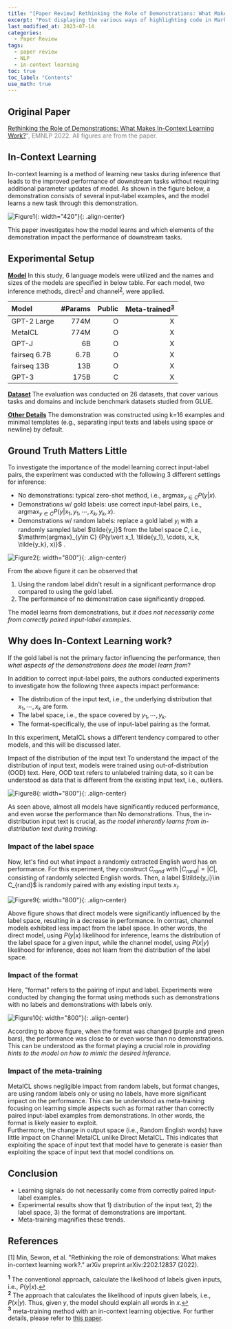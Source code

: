 ```yaml
---
title: "[Paper Review] Rethinking the Role of Demonstrations: What Makes In-Context Learning Work?"
excerpt: "Post displaying the various ways of highlighting code in Markdown."
last_modified_at: 2023-07-14
categories: 
  - Paper Review
tags: 
  - paper review
  - NLP
  - in-context learning
toc: true
toc_label: "Contents"
use_math: true
---
```


## Original Paper

<span style="color:gray"> [Rethinking the Role of Demonstrations: What Makes In-Context Learning Work?](https://arxiv.org/abs/2202.12837)", EMNLP 2022.
All figures are from the paper. </span>

## In-Context Learning

In-context learning is a method of learning new tasks during inference that leads to the improved performance of downstream tasks without requiring additional parameter updates of model.
As shown in the figure below, a demonstration consists of several input-label examples, and the model learns a new task through this demonstration.

![Figure1](/assets/images/2023-07-14/figure1.png){: width="420"}{: .align-center}

This paper investigates how the model learns and which elements of the demonstration impact the performance of downstream tasks.

## Experimental Setup

**<u>Model</u>** In this study, 6 language models were utilized and the names and sizes of the models are specified in below table. For each model, two inference methods, direct<sup id="a1">[1](#f1)</sup> and channel<sup id="a2">[2](#f2)</sup>, were applied. <br>

|Model|#Params|Public|Meta-trained<sup id="a1">[3](#f3)</sup>|
|:---|---:|---:|---:|
|GPT-2 Large|774M|O|X|
|MetaICL|774M|O|X|
|GPT-J|6B|O|X|
|fairseq 6.7B|6.7B|O|X|
|fairseq 13B|13B|O|X|
|GPT-3|175B|C|X|

**<u>Dataset</u>** The evaluation was conducted on 26 datasets, that cover various tasks and domains and include benchmark datasets studied from GLUE.

**<u>Other Details</u>** The demonstration was constructed using k=16 examples and minimal templates (e.g., separating input texts and labels using space or newline) by default.

## Ground Truth Matters Little
To investigate the importance of the model learning correct input-label pairs, the experiment was conducted with the following 3 different settings for inference:
- No demonstrations: typical zero-shot method, i.e., $\mathrm{argmax}_{y\in C} {P(y\vert x)}$.
- Demonstrations w/ gold labels: use correct input-label pairs, i.e., $\mathrm{argmax}_{y\in C} {P(y\vert x_1, y_1, \cdots, x_k, y_k, x)}$.
- Demonstrations w/ random labels: replace a gold label $y_i$ with a randomly sampled label $\tilde{y_i}$ from the label space $C$, i.e., $\mathrm{argmax}_{y\in C} {P(y\vert x_1, \tilde{y_1}, \cdots, x_k, \tilde{y_k}, x)}$ .

![Figure2](/assets/images/2023-07-14/result1.png){: width="800"}{: .align-center}

From the above figure it can be observed that
1. Using the random label didn't result in a significant performance drop compared to using the gold label.
2. The performance of no demonstration case significantly dropped.

The model learns from demonstrations, but _it does not necessarily come from correctly paired input-label examples_.

## Why does In-Context Learning work?

If the gold label is not the primary factor influencing the performance, then _what aspects of the demonstrations does the model learn from_?

In addition to correct input-label pairs, the authors conducted experiments to investigate how the following three aspects impact performance:
- The distribution of the input text, i.e., the underlying distribution that $x_1, \cdots, x_k$ are form.
- The label space, i.e., the space covered by $y_1, \cdots, y_k$.
- The format-specifically, the use of input-label pairing as the format.

In this experiment, MetaICL shows a different tendency compared to other models, and this will be discussed later.

Impact of the distribution of the input text
To understand the impact of the distribution of input text, models were trained using out-of-distribution (OOD) text. Here, OOD text refers to unlabeled training data, so it can be understood as data that is different from the existing input text, i.e., outliers.

![Figure8](/assets/images/2023-07-14/figure8.png){: width="800"}{: .align-center}

As seen above, almost all models have significantly reduced performance, and even worse the performance than No demonstrations.
Thus, the in-distribution input text is crucial, as _the model inherently learns from in-distribution text during training_.

### Impact of the label space
Now, let's find out what impact a randomly extracted English word has on performance.
For this experiment, they construct $C_{rand}$ with $\vert C_{rand}\vert=\vert C\vert$, consisting of randomly selected English words. Then, a label $\tilde{y_i}\in C_{rand}$ is randomly paired with any existing input texts $x_i$.

![Figure9](/assets/images/2023-07-14/figure9.png){: width="800"}{: .align-center}

Above figure shows that direct models were significantly influenced by the label space, resulting in a decrease in performance.
In contrast, channel models exhibited less impact from the label space.
In other words, the direct model, using $P(y|x)$ likelihood for inference, learns the distribution of the label space for a given input, while the channel model, using $P(x|y)$ likelihood for inference, does not learn from the distribution of the label space.

### Impact of the format
Here, "format" refers to the pairing of input and label.
Experiments were conducted by changing the format using methods such as demonstrations with no labels and demonstrations with labels only.

![Figure10](/assets/images/2023-07-14/figure10.png){: width="800"}{: .align-center}

According to above figure, when the format was changed (purple and green bars), the performance was close to or even worse than no demonstrations.
This can be understood as the format playing a crucial role in _providing hints to the model on how to mimic the desired inference_.

### Impact of the meta-training
 MetaICL shows negligible impact from random labels, but format changes, are using random labels only or using no labels, have more significant impact on the performance.
This can be understood as meta-training focusing on learning simple aspects such as format rather than correctly paired input-label examples from demonstrations.
In other words, the format is likely easier to exploit. <br>
Furthermore, the change in output space (i.e., Random English words) have little impact on Channel MetaICL unlike Direct MetaICL.
This indicates that exploiting the space of input text that model have to generate is easier than exploiting the space of input text that model conditions on.

## Conclusion
- Learning signals do not necessarily come from correctly paired input-label examples.
- Experimental results show that 1) distribution of the input text, 2) the label space, 3) the format of demonstrations are important.
- Meta-training magnifies these trends.

## References

[1] Min, Sewon, et al. "Rethinking the role of demonstrations: What makes in-context learning work?." arXiv preprint arXiv:2202.12837 (2022).


<b id="f1"><sup>1</sup></b> The conventional approach, calculate the likelihood of labels given inputs, i.e., $P(y \vert x)$.[↩](#a1)<br>
<b id="f2"><sup>2</sup></b> The approach that calculates the likelihood of inputs given labels, i.e., $P(x \vert y)$. Thus, given $y$, the model should explain all words in $x$.[↩](#a2)<br>
<b id="f3"><sup>3</sup></b> meta-training method with an in-context learning objective. For further details, please refer to [this paper](https://arxiv.org/abs/2110.15943).